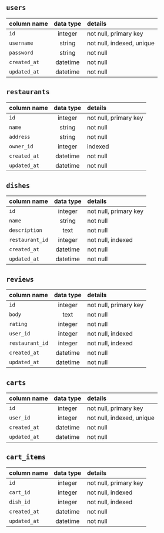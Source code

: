 ## `users`
| column name        | data type | details                        |
|:-------------------|:---------:|:-------------------------------|
| `id`               | integer   | not null, primary key          |
| `username`         | string    | not null, indexed, unique      |
| `password`         | string    | not null                       |
| `created_at`       | datetime  | not null                       |
| `updated_at`       | datetime  | not null                       |
 
## `restaurants` 
| column name        | data type | details                        |
|:-------------------|:---------:|:-------------------------------|
| `id`               | integer   | not null, primary key          |
| `name`             | string    | not null                       |
| `address`          | string    | not null                       |
| `owner_id`         | integer   | indexed                        |
| `created_at`       | datetime  | not null                       |
| `updated_at`       | datetime  | not null                       |
 
## `dishes`

| column name        | data type | details                        |
|:-------------------|:---------:|:-------------------------------|
| `id`               | integer   | not null, primary key          |
| `name`             | string    | not null                       | 
| `description`      | text      | not null                       | 
| `restaurant_id`    | integer   | not null, indexed              |
| `created_at`       | datetime  | not null                       |
| `updated_at`       | datetime  | not null                       |

## `reviews`

| column name        | data type | details                        |
|:-------------------|:---------:|:-------------------------------|
| `id`               | integer   | not null, primary key          |
| `body`             | text      | not null                       |
| `rating`           | integer   | not null                       |
| `user_id`          | integer   | not null, indexed              |
| `restaurant_id`    | integer   | not null, indexed              |
| `created_at`       | datetime  | not null                       |
| `updated_at`       | datetime  | not null                       |

## `carts`

| column name        | data type | details                        |
|:-------------------|:---------:|:-------------------------------|
| `id`               | integer   | not null, primary key          |
| `user_id`          | integer   | not null, indexed, unique      |
| `created_at`       | datetime  | not null                       |
| `updated_at`       | datetime  | not null                       |

## `cart_items`

| column name        | data type | details                        |
|:-------------------|:---------:|:-------------------------------|
| `id`               | integer   | not null, primary key          |
| `cart_id`          | integer   | not null, indexed              |
| `dish_id`          | integer   | not null, indexed              |
| `created_at`       | datetime  | not null                       |
| `updated_at`       | datetime  | not null                       |

